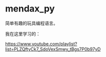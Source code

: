 # mendax_py
简单有趣的玩具编程语言。

我在这里学习的：

https://www.youtube.com/playlist?list=PLZQftyCk7_SdoVexSmwy_tBgs7P0b97yD


